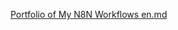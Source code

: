 [Portfolio of My N8N Workflows en.md](https://github.com/user-attachments/files/19932566/Portfolio.of.My.N8N.Workflows.en.md)
